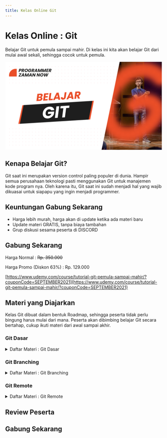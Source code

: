 ```yaml
---
title: Kelas Online Git
---
```


# Kelas Online : Git

Belajar Git untuk pemula sampai mahir. Di kelas ini kita akan belajar Git dari mulai awal sekali, sehingga cocok untuk pemula.

![Git](/img/kelas-online/big/git.jpg)

## Kenapa Belajar Git?

Git saat ini merupakan version control paling populer di dunia. Hampir semua perusahaan teknologi pasti menggunakan Git
untuk manajemen kode program nya. Oleh karena itu, Git saat ini sudah menjadi hal yang wajib dikuasai untuk siapapu yang
ingin menjadi programmer.

## Keuntungan Gabung Sekarang

- Harga lebih murah, harga akan di update ketika ada materi baru
- Update materi GRATIS, tanpa biaya tambahan
- Grup diskusi sesama peserta di DISCORD

## Gabung Sekarang

Harga Normal : ~~Rp. 350.000~~

Harga Promo (Diskon 63%) : Rp. 129.000

[https://www.udemy.com/course/tutorial-git-pemula-sampai-mahir/?couponCode=SEPTEMBER2021](https://www.udemy.com/course/tutorial-git-pemula-sampai-mahir/?couponCode=SEPTEMBER2021)

## Materi yang Diajarkan

Kelas Git dibuat dalam bentuk Roadmap, sehingga peserta tidak perlu bingung harus mulai dari mana.
Peserta akan dibimbing belajar Git secara bertahap, cukup ikuti materi dari awal sampai akhir.

### Git Dasar

<details>
<summary>Daftar Materi : Git Dasar</summary>

```text
00:00:00 - Pendahuluan
00:01:32 - Pengenalan Version Control
00:15:39 - Pengenalan Git
00:27:50 - Configuration
00:35:08 - Repository
00:40:30 - Workflow
00:50:22 - Hash
00:59:47 - Menambah File
01:07:46 - Mengubah File
01:14:11 - Menghapus File
01:17:27 - Membatalkan Perubahan
01:27:08 - Commit Log
01:34:09 - Compare Commit
01:44:17 - Rename File
01:47:55 - Reset Commit
02:01:07 - Amend Commit
02:06:37 - Versi Sebelumnya
02:11:10 - Snapshot Sebelumnya
02:16:35 - Revert Commit
02:23:01 - Ignore
02:27:52 - Blame
02:30:34 - Alias
02:34:04 - Materi Selanjutnya
```

</details>

### Git Branching

<details>
<summary>Daftar Materi : Git Branching</summary>

```text
Segera Hadir, GRATIS untuk yang sudah gabung
```

</details>

### Git Remote

<details>
<summary>Daftar Materi : Git Remote</summary>

```text
Segera Hadir, GRATIS untuk yang sudah gabung
```

</details>

## Review Peserta

## Gabung Sekarang

